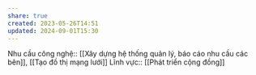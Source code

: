 ```yaml
---
share: true
created: 2023-05-26T14:51
updated: 2024-09-01T15:30
---
```

Nhu cầu công nghệ:: [[Xây dựng hệ thống quản lý, báo cáo nhu cầu các bên]], [[Tạo đồ thị mạng lưới]]
Lĩnh vực:: [[Phát triển cộng đồng]]

